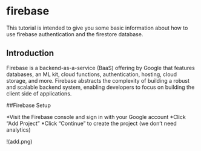 # firebase
This tutorial is intended to give you some basic information about how to use firebase authentication and the firestore database.
## Introduction
Firebase is a backend-as-a-service (BaaS) offering by Google that features databases, an ML kit, cloud functions, authentication, hosting, cloud storage, and more. Firebase abstracts the complexity of building a robust and scalable backend system, enabling developers to focus on building the client side of applications.

##Firebase Setup

*Visit the Firebase console and sign in with your Google account
*Click “Add Project”
*Click “Continue” to create the project (we don’t need analytics)

!(add.png)
